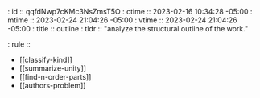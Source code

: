 : id    :: qqfdNwp7cKMc3NsZmsT5O
: ctime :: 2023-02-16 10:34:28 -05:00
: mtime :: 2023-02-24 21:04:26 -05:00
: vtime :: 2023-02-24 21:04:26 -05:00
: title :: outline
: tldr  :: "analyze the structural outline of the work."

: rule ::
- [[classify-kind]]
- [[summarize-unity]]
- [[find-n-order-parts]]
- [[authors-problem]]

